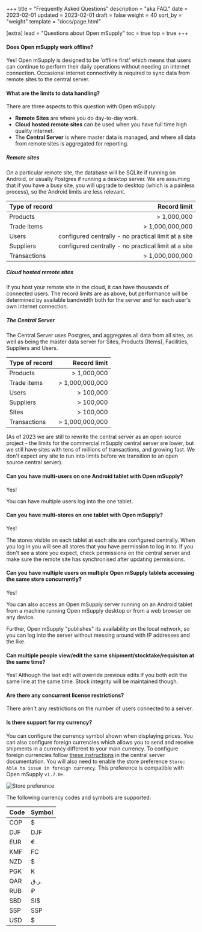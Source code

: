 +++
title = "Frequently Asked Questions"
description = "aka FAQ."
date = 2023-02-01
updated = 2023-02-01
draft = false
weight = 40
sort_by = "weight"
template = "docs/page.html"

[extra]
lead = "Questions about Open mSupply"
toc = true
top = true
+++

#### Does Open mSupply work offline?

Yes! Open mSupply is designed to be 'offline first' which means that users can continue to perform their daily operations without needing an internet connection. Occasional internet connectivity is required to sync data from remote sites to the central server.

#### What are the limits to data handling?

There are three aspects to this question with Open mSupply:

- **Remote Sites** are where you do day-to-day work.
- **Cloud hosted remote sites** can be used when you have full time high quality internet.
- The **Central Server** is where master data is managed, and where all data from remote sites is aggregated for reporting.

##### Remote sites

On a particular remote site, the database will be SQLite if running on Android, or usually Postgres if running a desktop server. We are assuming that if you have a busy site, you will upgrade to desktop (which is a painless process), so the Android limits are less relevant.

| Type of record |                                        Record limit |
| -------------- | --------------------------------------------------: |
| Products       |                                         > 1,000,000 |
| Trade items    |                                     > 1,000,000,000 |
| Users          | configured centrally - no practical limit at a site |
| Suppliers      | configured centrally - no practical limit at a site |
| Transactions   |                                     > 1,000,000,000 |

##### Cloud hosted remote sites

If you host your remote site in the cloud, it can have thousands of connected users. The record limits are as above, but performance will be determined by available bandwidth both for the server and for each user's own internet connection.

##### The Central Server

The Central Server uses Postgres, and aggregates all data from all sites, as well as being the master data server for Sites, Products (Items), Facilities, Suppliers and Users.

| Type of record |    Record limit |
| -------------- | --------------: |
| Products       |     > 1,000,000 |
| Trade items    | > 1,000,000,000 |
| Users          |       > 100,000 |
| Suppliers      |       > 100,000 |
| Sites          |       > 100,000 |
| Transactions   | > 1,000,000,000 |

(As of 2023 we are still to rewrite the central server as an open source project - the limits for the commercial mSupply central server are lower, but we still have sites with tens of millions of transactions, and growing fast. We don't expect any site to run into limits before we transition to an open source central server).

#### Can you have multi-users on one Android tablet with Open mSupply?

Yes!

You can have multiple users log into the one tablet.

#### Can you have multi-stores on one tablet with Open mSupply?

Yes!

The stores visible on each tablet at each site are configured centrally.
When you log in you will see all stores that you have permission to log in to.
If you don't see a store you expect, check permissions on the central server and make sure the remote site has synchronised after updating permissions.

#### Can you have multiple users on multiple Open mSupply tablets accessing the same store concurrently?

Yes!

You can also access an Open mSupply server running on an Android tablet from a machine running Open mSupply desktop or from a web browser on any device.

Further, Open mSupply "publishes" its availability on the local network, so you can log into the server without messing around with IP addresses and the like.

#### Can multiple people view/edit the same shipment/stocktake/requisiton at the same time?

Yes! Although the last edit will override previous edits if you both edit the same line at the same time. Stock integrity will be maintained though.

#### Are there any concurrent license restrictions?

There aren't any restrictions on the number of users connected to a server.

#### Is there support for my currency?

You can configure the currency symbol shown when displaying prices. You can also configure foreign currencies which allows you to send and receive shipments in a currency different to your main currency. To configure foreign currencies follow [these instructions](https://docs.msupply.org.nz/other_stuff:currencies) in the central server documentation. You will also need to enable the store preference `Store: Able to issue in foreign currency`. This preference is compatible with Open mSupply `v1.7.0+`.

![Store preference](/docs/distribution/images/store-pref-issue-in-foreign-currencies.png)

The following currency codes and symbols are supported:

| Code | Symbol |
| ---- | ------ |
| COP  | $      |
| DJF  | DJF    |
| EUR  | €      |
| KMF  | FC     |
| NZD  | $      |
| PGK  | K      |
| QAR  | ر.ق.   |
| RUB  | ₽      |
| SBD  | SI$    |
| SSP  | SSP    |
| USD  | $      |
